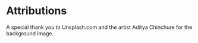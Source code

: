 # Attributions 

A special thank you to Unsplash.com and the artist Aditya Chinchure for the background image. 
